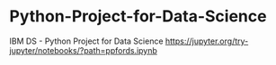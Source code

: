 # Python-Project-for-Data-Science
IBM DS - Python Project for Data Science
https://jupyter.org/try-jupyter/notebooks/?path=ppfords.ipynb
